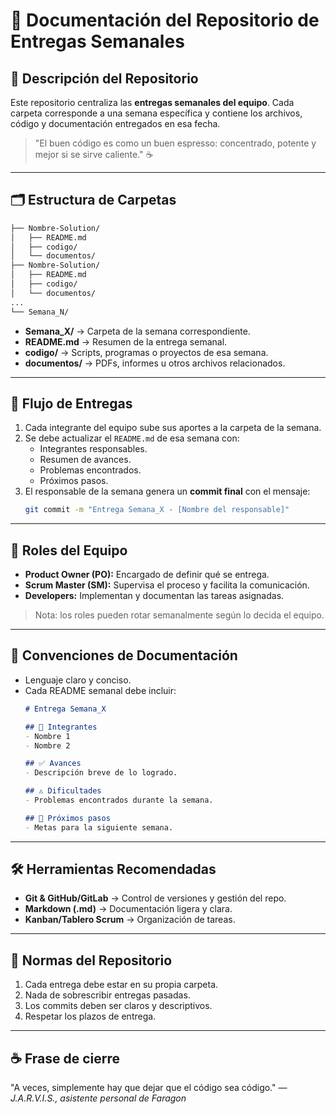 # 📘 Documentación del Repositorio de Entregas Semanales

## 📂 Descripción del Repositorio
Este repositorio centraliza las **entregas semanales del equipo**. Cada carpeta corresponde a una semana específica y contiene los archivos, código y documentación entregados en esa fecha.

> "El buen código es como un buen espresso: concentrado, potente y mejor si se sirve caliente." ☕

---

## 🗂️ Estructura de Carpetas

```bash
├── Nombre-Solution/
│   ├── README.md
│   ├── codigo/
│   └── documentos/
├── Nombre-Solution/
│   ├── README.md
│   ├── codigo/
│   └── documentos/
...
└── Semana_N/
```

- **Semana_X/** → Carpeta de la semana correspondiente.
- **README.md** → Resumen de la entrega semanal.
- **codigo/** → Scripts, programas o proyectos de esa semana.
- **documentos/** → PDFs, informes u otros archivos relacionados.

---

## 📅 Flujo de Entregas

1. Cada integrante del equipo sube sus aportes a la carpeta de la semana.
2. Se debe actualizar el `README.md` de esa semana con:
   - Integrantes responsables.
   - Resumen de avances.
   - Problemas encontrados.
   - Próximos pasos.
3. El responsable de la semana genera un **commit final** con el mensaje:
   ```bash
   git commit -m "Entrega Semana_X - [Nombre del responsable]"
   ```

---

## 👥 Roles del Equipo
- **Product Owner (PO):** Encargado de definir qué se entrega.
- **Scrum Master (SM):** Supervisa el proceso y facilita la comunicación.
- **Developers:** Implementan y documentan las tareas asignadas.

> Nota: los roles pueden rotar semanalmente según lo decida el equipo.

---

## 📖 Convenciones de Documentación
- Lenguaje claro y conciso.
- Cada README semanal debe incluir:
  ```markdown
  # Entrega Semana_X

  ## 👥 Integrantes
  - Nombre 1
  - Nombre 2

  ## ✅ Avances
  - Descripción breve de lo logrado.

  ## ⚠️ Dificultades
  - Problemas encontrados durante la semana.

  ## 🚀 Próximos pasos
  - Metas para la siguiente semana.
  ```

---

## 🛠️ Herramientas Recomendadas
- **Git & GitHub/GitLab** → Control de versiones y gestión del repo.
- **Markdown (.md)** → Documentación ligera y clara.
- **Kanban/Tablero Scrum** → Organización de tareas.

---

## 📜 Normas del Repositorio
1. Cada entrega debe estar en su propia carpeta.
2. Nada de sobrescribir entregas pasadas.
3. Los commits deben ser claros y descriptivos.
4. Respetar los plazos de entrega.

---

## ☕ Frase de cierre
"A veces, simplemente hay que dejar que el código sea código." — *J.A.R.V.I.S., asistente personal de Faragon*
